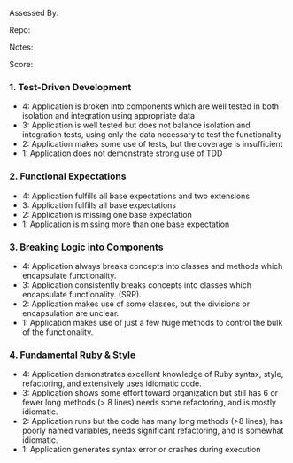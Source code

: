 Assessed By:

Repo:

Notes:

Score:

### 1. Test-Driven Development

* 4: Application is broken into components which are well tested in both isolation and integration using appropriate data
* 3: Application is well tested but does not balance isolation and integration tests, using only the data necessary to test the functionality
* 2: Application makes some use of tests, but the coverage is insufficient
* 1: Application does not demonstrate strong use of TDD
 
### 2. Functional Expectations

* 4: Application fulfills all base expectations and two extensions
* 3: Application fulfills all base expectations
* 2: Application is missing one base expectation
* 1: Application is missing more than one base expectation

### 3. Breaking Logic into Components

* 4: Application always breaks concepts into classes and methods which encapsulate functionality.
* 3: Application consistently breaks concepts into classes which encapsulate functionality. (SRP).
* 2: Application makes use of some classes, but the divisions or encapsulation are unclear.
* 1: Application makes use of just a few huge methods to control the bulk of the functionality.

### 4. Fundamental Ruby & Style

* 4:  Application demonstrates excellent knowledge of Ruby syntax, style, refactoring, and extensively uses idiomatic code.
* 3:  Application shows some effort toward organization but still has 6 or fewer long methods (> 8 lines)  needs some refactoring, and is mostly idiomatic.
* 2:  Application runs but the code has many long methods (>8 lines), has poorly named variables, needs significant refactoring, and is somewhat idiomatic.
* 1:  Application generates syntax error or crashes during execution
